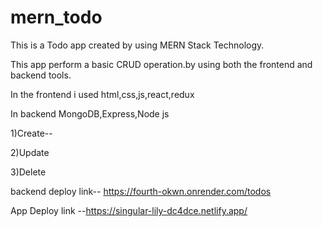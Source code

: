 # mern_todo
This is a Todo app created by using MERN Stack Technology.

This app perform a basic CRUD operation.by using both the frontend and backend tools.

In the frontend i used html,css,js,react,redux

In backend MongoDB,Express,Node js 

1)Create--

2)Update

3)Delete

backend deploy link-- https://fourth-okwn.onrender.com/todos

App Deploy link --https://singular-lily-dc4dce.netlify.app/


